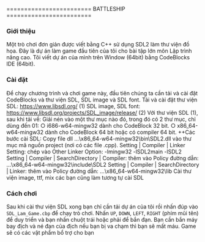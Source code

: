 ======================== BATTLESHIP ========================


### Giới thiệu

Một trò chơi đơn giản được viết bằng C++ sử dụng SDL2 làm thư viện đồ họa. Đây là dự án làm game đầu tiên của tôi cho bài tập lớn môn Lập trình nâng cao. Tôi viết dự án của mình trên Window (64bit) bằng CodeBlocks IDE (64bit).

### Cài đặt

Để chạy chương trình và chơi game này, đầu tiên chúng ta cần tải và cài đặt CodeBlocks và thư viện SDL, SDL image và SDL font.
Tải và cài đặt thư viện SDL: https://www.libsdl.org/ (1)
SDL image, SDL font: https://www.libsdl.org/projects/SDL_image/release/ (2)
Với thư viện SDL (1), sau khi tải về:
Giải nén vào một thư mục nào đó, trong đó có 2 thư mục, chỉ dùng đến 01:
○ i686-w64-mingw32 dành cho CodeBlock 32 bit.
○ x86_64-w64-mingw32 dành cho CodeBlock 64 bit hoặc có compiler 64 bit.
++Các bước cài SDL:
Copy file dll ...\x86_64-w64-mingw32\bin\SDL2.dll vào thư mục mã nguồn project (nơi có các file .cpp).
Setting | Compiler | Linker Setting: chép vào Other Linker Option: -lmingw32 -lSDL2main -lSDL2
Setting | Compiler | SearchDirectory | Compiler: thêm vào Policy đường dẫn: ...\x86_64-w64-mingw32\include\SDL2
Setting | Compiler | SearchDirectory | Linker: thêm vào Policy đường dẫn: ...\x86_64-w64-mingw32\lib
Cài thư viện image, ttf, mix các bạn cũng làm tương tự cài SDL

### Cách chơi

Sau khi cài thư viện SDL xong bạn chỉ cần tải dự án của tôi rồi nhấn đúp vào `SDL_Lam_Game.cbp` để chạy trò chơi. Nhấn `UP`, `DOWN`, `LEFT`, `RIGHT` (phím mũi tên) để duy triển và bạn nhấn chuột trái hoặc phải để bắn đạn. Bạn cần bắn máy bay địch và né đạn của địch nếu bạn bị va chạm thì bạn sẽ mất máu. Game sẽ có các vật phẩm bổ trợ cho bạn